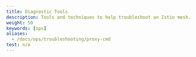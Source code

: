 ```yaml
---
title: Diagnostic Tools
description: Tools and techniques to help troubleshoot an Istio mesh.
weight: 50
keywords: [ops]
aliases:
  - /docs/ops/troubleshooting/proxy-cmd
test: n/a
---
```

